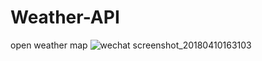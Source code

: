 # Weather-API
open weather map
![wechat screenshot_20180410163103](https://user-images.githubusercontent.com/9360748/38582073-a30e50be-3cdc-11e8-830d-d3eb98966ac0.png)
